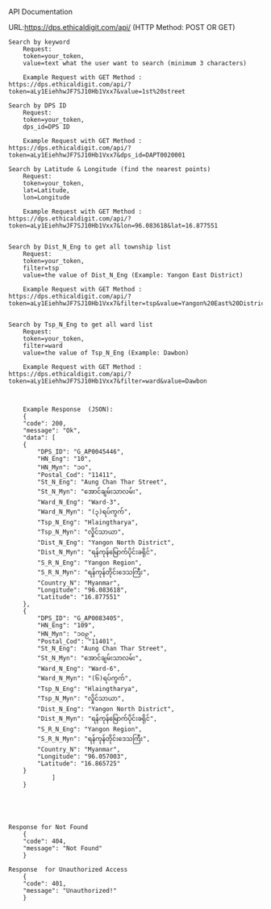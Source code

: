 API Documentation

URL:https://dps.ethicaldigit.com/api/ (HTTP Method: POST OR GET)

    Search by keyword
        Request: 
        token=your_token,
        value=text what the user want to search (minimum 3 characters)
        
        Example Request with GET Method :
    https://dps.ethicaldigit.com/api/?token=aLy1EiehhwJF7SJ10Hb1Vxx7&value=1st%20street

    Search by DPS ID
        Request: 
        token=your_token,
        dps_id=DPS ID
        
        Example Request with GET Method :
    https://dps.ethicaldigit.com/api/?token=aLy1EiehhwJF7SJ10Hb1Vxx7&dps_id=DAPT0020001

    Search by Latitude & Longitude (find the nearest points)
        Request: 
        token=your_token,
        lat=Latitude,
        lon=Longitude
        
        Example Request with GET Method : 
    https://dps.ethicaldigit.com/api/?token=aLy1EiehhwJF7SJ10Hb1Vxx7&lon=96.083618&lat=16.877551

    
    Search by Dist_N_Eng to get all township list
        Request: 
        token=your_token,
        filter=tsp
        value=the value of Dist_N_Eng (Example: Yangon East District)
        
        Example Request with GET Method :
    https://dps.ethicaldigit.com/api/?token=aLy1EiehhwJF7SJ10Hb1Vxx7&filter=tsp&value=Yangon%20East%20District


    Search by Tsp_N_Eng to get all ward list
        Request: 
        token=your_token,
        filter=ward
        value=the value of Tsp_N_Eng (Example: Dawbon)
        
        Example Request with GET Method :
    https://dps.ethicaldigit.com/api/?token=aLy1EiehhwJF7SJ10Hb1Vxx7&filter=ward&value=Dawbon



        Example Response  (JSON): 
        {
        "code": 200,
        "message": "Ok",
        "data": [
        {
            "DPS_ID": "G_AP0045446",
            "HN_Eng": "10",
            "HN_Myn": "၁၀",
            "Postal_Cod": "11411",
            "St_N_Eng": "Aung Chan Thar Street",
            "St_N_Myn": "အောင်ချမ်းသာလမ်း",
            "Ward_N_Eng": "Ward-3",
            "Ward_N_Myn": "(၃)ရပ်ကွက်",
            "Tsp_N_Eng": "Hlaingtharya",
            "Tsp_N_Myn": "လှိုင်သာယာ",
            "Dist_N_Eng": "Yangon North District",
            "Dist_N_Myn": "ရန်ကုန်မြောက်ပိုင်းခရိုင်",
            "S_R_N_Eng": "Yangon Region",
            "S_R_N_Myn": "ရန်ကုန်တိုင်းဒေသကြီး",
            "Country_N": "Myanmar",
            "Longitude": "96.083618",
            "Latitude": "16.877551"
        },
        {
            "DPS_ID": "G_AP0083405",
            "HN_Eng": "109",
            "HN_Myn": "၁၀၉",
            "Postal_Cod": "11401",
            "St_N_Eng": "Aung Chan Thar Street",
            "St_N_Myn": "အောင်ချမ်းသာလမ်း",
            "Ward_N_Eng": "Ward-6",
            "Ward_N_Myn": "(၆)ရပ်ကွက်",
            "Tsp_N_Eng": "Hlaingtharya",
            "Tsp_N_Myn": "လှိုင်သာယာ",
            "Dist_N_Eng": "Yangon North District",
            "Dist_N_Myn": "ရန်ကုန်မြောက်ပိုင်းခရိုင်",
            "S_R_N_Eng": "Yangon Region",
            "S_R_N_Myn": "ရန်ကုန်တိုင်းဒေသကြီး",
            "Country_N": "Myanmar",
            "Longitude": "96.057003",
            "Latitude": "16.865725"
        }
                ]
        }




    
    Response for Not Found
        {
        "code": 404,
        "message": "Not Found"
        }

    Response  for Unauthorized Access
        {
        "code": 401,
        "message": "Unauthorized!"
        }

